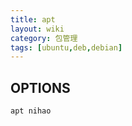 ```yaml
---
title: apt
layout: wiki
category: 包管理
tags: [ubuntu,deb,debian]
---  
```



## OPTIONS

~~~
apt nihao
~~~
